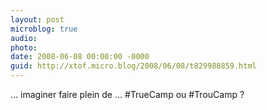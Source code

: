 ```yaml
---
layout: post
microblog: true
audio: 
photo: 
date: 2008-06-08 00:00:00 -0000
guid: http://xtof.micro.blog/2008/06/08/t829988859.html
---
```

... imaginer faire plein de ... #TrueCamp ou #TrouCamp ?
